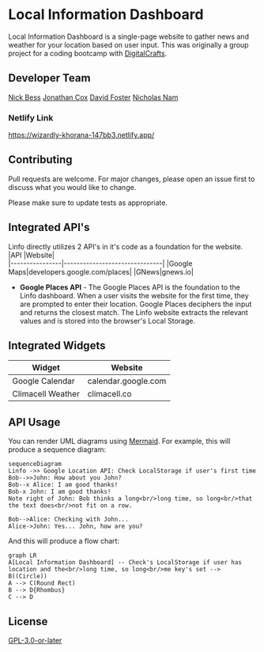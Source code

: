 # Local Information Dashboard

Local Information Dashboard is a single-page website to gather news and weather for your location based on user input. This was originally a group project for a coding bootcamp with [DigitalCrafts](https://www.digitalcrafts.com/).


## Developer Team

[Nick Bess](https://github.com/NBESS)
[Jonathan Cox](https://github.com/jonathancox1)
[David Foster](https://github.com/dlfosterii)
[Nicholas Nam](https://github.com/n1ckDotEXE)

### Netlify Link

https://wizardly-khorana-147bb3.netlify.app/

## Contributing
Pull requests are welcome. For major changes, please open an issue first to discuss what you would like to change.

Please make sure to update tests as appropriate.

## Integrated API's

Linfo directly utilizes 2 API's in it's code as a foundation for the website. 
|API               |Website|                                                  
|----------------|-------------------------------|
|Google Maps|developers.google.com/places|
|GNews|gnews.io|
- **Google Places API** - The Google Places API is the foundation to the Linfo dashboard. When a user visits the website for the first time, they are prompted to enter their location. Google Places deciphers the input and returns the closest match. The Linfo website extracts the relevant values and is stored into the browser's Local Storage.

## Integrated Widgets

|Widget               |Website            |                                       
|----------------|-------------------------------|
|Google Calendar|calendar.google.com|
|Climacell Weather|climacell.co|


## API Usage
You can render UML diagrams using [Mermaid](https://mermaidjs.github.io/). For example, this will produce a sequence diagram:

```mermaid
sequenceDiagram
Linfo ->> Google Location API: Check LocalStorage if user's first time
Bob-->>John: How about you John?
Bob--x Alice: I am good thanks!
Bob-x John: I am good thanks!
Note right of John: Bob thinks a long<br/>long time, so long<br/>that the text does<br/>not fit on a row.

Bob-->Alice: Checking with John...
Alice->John: Yes... John, how are you?
```

And this will produce a flow chart:

```mermaid
graph LR
A[Local Information Dashboard] -- Check's LocalStorage if user has location and the<br/>long time, so long<br/>me key's set --> B((Circle))
A --> C(Round Rect)
B --> D{Rhombus}
C --> D
```

## License

[GPL-3.0-or-later](https://spdx.org/licenses/GPL-3.0-or-later.html)

